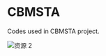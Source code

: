 # CBMSTA
Codes used in CBMSTA project.

![资源 2](https://github.com/haoshijie13/CBMSTA/assets/59014440/55e28c5e-c34f-40bc-b918-5fd1b2584b87)
